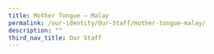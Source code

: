 ```yaml
---
title: Mother Tongue – Malay
permalink: /our-identity/Our-Staff/mother-tongue-malay/
description: ""
third_nav_title: Our Staff
---
```

